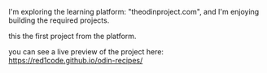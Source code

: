 I'm exploring the learning platform: "theodinproject.com", and I'm enjoying building the required projects.

this the first project from the platform.

you can see a live preview of the project here: https://red1code.github.io/odin-recipes/
